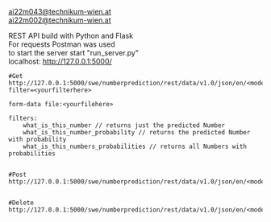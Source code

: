 
ai22m043@technikum-wien.at </br>
ai22m002@technikum-wien.at

REST API build with Python and Flask </br>
For requests Postman was used </br>
to start the server start "run_server.py" </br>
localhost: http://127.0.0.1:5000/

    #Get
    http://127.0.0.1:5000/swe/numberprediction/rest/data/v1.0/json/en/<model>?filter=<yourfilterhere>

    form-data file:<yourfilehere>

    filters: 
        what_is_this_number // returns just the predicted Number
        what_is_this_number_probability // returns the predicted Number with probability
        what_is_this_numbers_probabilities // returns all Numbers with probabilities


    #Post
    http://127.0.0.1:5000/swe/numberprediction/rest/data/v1.0/json/en/<model>


    #Delete
    http://127.0.0.1:5000/swe/numberprediction/rest/data/v1.0/json/en/<model>
